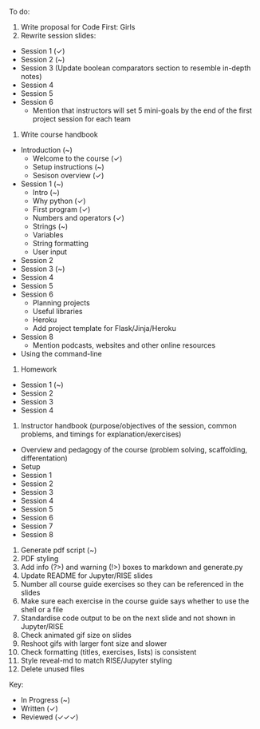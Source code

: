 To do:
1. Write proposal for Code First: Girls
1. Rewrite session slides:
  - Session 1 (✓)
  - Session 2 (~)
  - Session 3 (Update boolean comparators section to resemble in-depth notes)
  - Session 4
  - Session 5
  - Session 6
    - Mention that instructors will set 5 mini-goals by the end of the first project session for each team
1. Write course handbook
  - Introduction (~)
    - Welcome to the course (✓)
    - Setup instructions (~)
    - Sesison overview (✓)
  - Session 1 (~)
    - Intro (~)
    - Why python (✓)
    - First program (✓)
    - Numbers and operators (✓)
    - Strings (~)
    - Variables
    - String formatting
    - User input
  - Session 2
  - Session 3 (~)
  - Session 4
  - Session 5
  - Session 6
    - Planning projects
    - Useful libraries
    - Heroku
    - Add project template for Flask/Jinja/Heroku
  - Session 8 
    - Mention podcasts, websites and other online resources
  - Using the command-line
1. Homework
  - Session 1 (~)
  - Session 2 
  - Session 3 
  - Session 4
1. Instructor handbook (purpose/objectives of the session, common problems, and timings for explanation/exercises)
  - Overview and pedagogy of the course (problem solving, scaffolding, differentation)
  - Setup
  - Session 1
  - Session 2
  - Session 3
  - Session 4
  - Session 5
  - Session 6
  - Session 7 
  - Session 8
1. Generate pdf script (~)
1. PDF styling
1. Add info (?>) and warning (!>) boxes to markdown and generate.py
1. Update README for Jupyter/RISE slides
1. Number all course guide exercises so they can be referenced in the slides
1. Make sure each exercise in the course guide says whether to use the shell or a file
1. Standardise code output to be on the next slide and not shown in Jupyter/RISE
1. Check animated gif size on slides
1. Reshoot gifs with larger font size and slower
1. Check formatting (titles, exercises, lists) is consistent
1. Style reveal-md to match RISE/Jupyter styling
1. Delete unused files


Key:
- In Progress (~)
- Written (✓)
- Reviewed (✓✓✓)